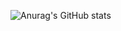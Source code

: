 ![Anurag's GitHub stats](https://github-readme-stats.vercel.app/api?username=cyoure&show_icons=true&theme=radical)

<!-- ![java](https://img.shields.io/badge/Java-ED8B00?style=for-the-badge&logo=openjdk&logoColor=white) -->


<!--
**cyoure/cyoure** is a ✨ _special_ ✨ repository because its `README.md` (this file) appears on your GitHub profile.

Here are some ideas to get you started:

- 🔭 I’m currently working on ...
- 🌱 I’m currently learning ...
- 👯 I’m looking to collaborate on ...
- 🤔 I’m looking for help with ...
- 💬 Ask me about ...
- 📫 How to reach me: ...
- 😄 Pronouns: ...
- ⚡ Fun fact: ...
-->
